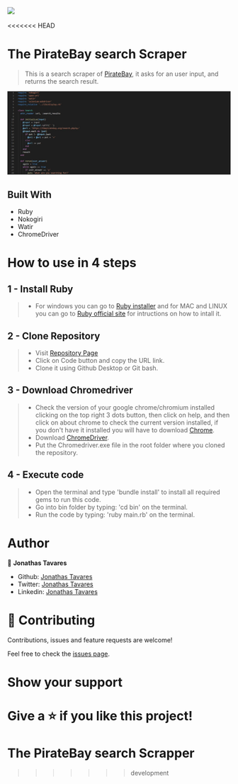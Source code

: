 ![](https://img.shields.io/badge/Microverse-blueviolet)

<<<<<<< HEAD
# The PirateBay search Scraper

> This is a search scraper of [PirateBay](https://thepiratebay.org/index.html), it asks for an user input, and returns the search result.

![screenshot](/screenshot.jpg)

## Built With

- Ruby
- Nokogiri
- Watir
- ChromeDriver

# How to use in 4 steps

## 1 - Install Ruby

>- For windows you can go to [Ruby installer](https://rubyinstaller.org/) and for MAC and LINUX you can go to [Ruby official site](https://www.ruby-lang.org/en/downloads/) for intructions on how to intall it.

## 2 - Clone Repository

>- Visit [Repository Page](https://github.com/jonathastavares/Ruby-Scraper)
>- Click on Code button and copy the URL link.
>- Clone it using Github Desktop or Git bash.

## 3 - Download Chromedriver

>- Check the version of your google chrome/chromium installed clicking on the top right 3 dots button, then click on help, and then click on about chrome to check the current version installed, if you don't have it installed you will have to download [Chrome](https://www.google.com/intl/pt-BR/chrome/).
>- Download [ChromeDriver](https://chromedriver.storage.googleapis.com/index.html).
>- Put the Chromedriver.exe file in the root folder where you cloned the repository.

## 4 - Execute code

>- Open the terminal and type 'bundle install' to install all required gems to run this code.
>- Go into bin folder by typing: 'cd bin' on the terminal.
>- Run the code by typing: 'ruby main.rb' on the terminal.

# Author

👤 **Jonathas Tavares**

- Github: [Jonathas Tavares](https://github.com/jonathastavares)
- Twitter: [Jonathas Tavares](https://twitter.com/jhstavares)
- Linkedin: [Jonathas Tavares](https://www.linkedin.com/in/jonathas-tavares-24b8bba3/)

# 🤝 Contributing

Contributions, issues and feature requests are welcome!

Feel free to check the [issues page](https://github.com/jonathastavares/Ruby-Scraper/issues).

# Show your support

Give a ⭐️ if you like this project!
=======
# The PirateBay search Scrapper
>>>>>>> development
